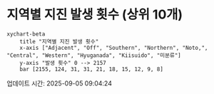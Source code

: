 # 지역별 지진 발생 횟수 (상위 10개)

```mermaid
xychart-beta
    title "지역별 지진 발생 횟수"
    x-axis ["Adjacent", "Off", "Southern", "Northern", "Noto,", "Central", "Western", "Hyuganada", "Kiisuido", "미분류"]
    y-axis "발생 횟수" 0 --> 2157
    bar [2155, 124, 31, 31, 21, 18, 15, 12, 9, 8]
```

업데이트 시간: 2025-09-05 09:04:24
